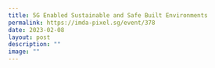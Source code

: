 ```yaml
---
title: 5G Enabled Sustainable and Safe Built Environments
permalink: https://imda-pixel.sg/event/378
date: 2023-02-08
layout: post
description: ""
image: ""
---
```

